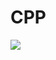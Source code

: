 # CPP
<img src="https://d8it4huxumps7.cloudfront.net/uploads/images/641d46927d5aa_history_of_c.jpg">
